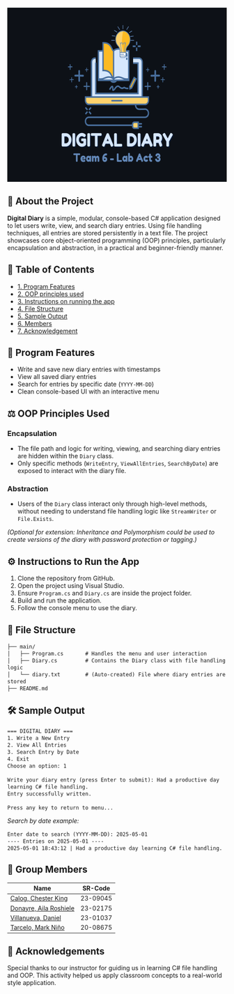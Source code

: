 <p align="center">
  <img src="images/logo1.png" width="600" height="400" alt="DigitalDiary"> 
</p>

## 🌟 About the Project
**Digital Diary** is a simple, modular, console-based C# application designed to let users write, view, and search diary entries. Using file handling techniques, all entries are stored persistently in a text file. The project showcases core object-oriented programming (OOP) principles, particularly encapsulation and abstraction, in a practical and beginner-friendly manner.

## 📔 Table of Contents
-  [1. Program Features](#proj-feat)
-  [2. OOP principles used](#OOP)
-  [3. Instructions on running the app](#inst)
-  [4. File Structure](#struct)
-  [5. Sample Output](#output)
-  [6. Members](#member) 
-  [7. Acknowledgement](#ack) 

## <a id="proj-feat">🎯 Program Features</a>
- Write and save new diary entries with timestamps
- View all saved diary entries
- Search for entries by specific date (`YYYY-MM-DD`)
- Clean console-based UI with an interactive menu

## <a id="OOP">⚖️ OOP Principles Used</a>

### Encapsulation
- The file path and logic for writing, viewing, and searching diary entries are hidden within the `Diary` class.
- Only specific methods (`WriteEntry`, `ViewAllEntries`, `SearchByDate`) are exposed to interact with the diary file.

### Abstraction
- Users of the `Diary` class interact only through high-level methods, without needing to understand file handling logic like `StreamWriter` or `File.Exists`.

*(Optional for extension: Inheritance and Polymorphism could be used to create versions of the diary with password protection or tagging.)*

## <a id="inst">⚙️ Instructions to Run the App</a>
1. Clone the repository from GitHub.
2. Open the project using Visual Studio.
3. Ensure `Program.cs` and `Diary.cs` are inside the project folder.
4. Build and run the application.
5. Follow the console menu to use the diary.

## <a id="struct">📁 File Structure</a>
```
├── main/
│   ├── Program.cs       # Handles the menu and user interaction
│   ├── Diary.cs         # Contains the Diary class with file handling logic
│   └── diary.txt        # (Auto-created) File where diary entries are stored
├── README.md
```

## <a id="output">🛠️ Sample Output</a>
```
=== DIGITAL DIARY ===
1. Write a New Entry
2. View All Entries
3. Search Entry by Date
4. Exit
Choose an option: 1

Write your diary entry (press Enter to submit): Had a productive day learning C# file handling.
Entry successfully written.

Press any key to return to menu...
```

_Search by date example:_
```
Enter date to search (YYYY-MM-DD): 2025-05-01
---- Entries on 2025-05-01 ----
2025-05-01 18:43:12 | Had a productive day learning C# file handling.
```

## <a id="member">👥 Group Members</a>
| Name | SR-Code | 
|------|---------|
| [Calog, Chester King](https://github.com/ChesterCalog) | 23-09045 |   
| [Donayre, Aila Roshiele](https://github.com/ailaroshiele) | 23-02175 |  
| [Villanueva, Daniel](https://github.com/danielbvillanueva) | 23-01037 | 
| [Tarcelo, Mark Niño](https://github.com/ElgatoMe0w) | 20-08675 | 

## <a id="ack">💎 Acknowledgements</a>
Special thanks to our instructor for guiding us in learning C# file handling and OOP. This activity helped us apply classroom concepts to a real-world style application.
